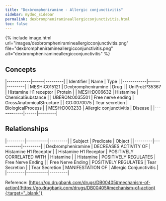 ```yaml
---
title: "Dexbrompheniramine - Allergic conjunctivitis"
sidebar: mydoc_sidebar
permalink: dexbrompheniramineallergicconjunctivitis.html
toc: false 
---
```


{% include image.html url="images/dexbrompheniramineallergicconjunctivitis.png" file="dexbrompheniramineallergicconjunctivitis.png" alt="dexbrompheniramineallergicconjunctivitis" %}

## Concepts

|------------|------|---------|
| Identifier | Name | Type    |
|------------|------|---------|
| MESH:C015121 | Dexbrompheniramine | Drug |
| UniProt:P35367 | Histamine H1 receptor | Protein |
| MESH:D006632 | Histamine | ChemicalSubstance |
| UBERON:0035501 | Free nerve ending | GrossAnatomicalStructure |
| GO:0070075 | Tear secretion | BiologicalProcess |
| MESH:D003233 | Allergic conjunctivitis | Disease |
|------------|------|---------|

## Relationships

|---------|-----------|---------|
| Subject | Predicate | Object  |
|---------|-----------|---------|
| Dexbrompheniramine | DECREASES ACTIVITY OF | Histamine H1 Receptor |
| Histamine H1 Receptor | POSITIVELY CORRELATED WITH | Histamine |
| Histamine | POSITIVELY REGULATES | Free Nerve Ending |
| Free Nerve Ending | POSITIVELY REGULATES | Tear Secretion |
| Tear Secretion | MANIFESTATION OF | Allergic Conjunctivitis |
|---------|-----------|---------|

Reference: [https://go.drugbank.com/drugs/DB00405#mechanism-of-action](https://go.drugbank.com/drugs/DB00405#mechanism-of-action){:target="_blank"}